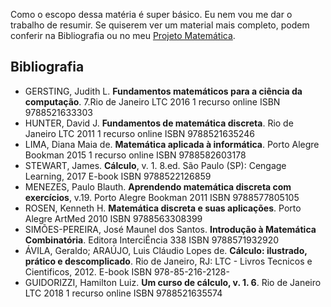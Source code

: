 <link rel="stylesheet" href="//cdnjs.cloudflare.com/ajax/libs/highlight.js/11.2.0/styles/atom-one-dark-reasonable.min.css">
<script src="//cdnjs.cloudflare.com/ajax/libs/highlight.js/11.2.0/highlight.min.js"></script>
<script>hljs.initHighlightingOnLoad();</script>


Como o escopo dessa matéria é super básico. Eu nem vou me dar o trabalho de resumir. Se quiserem ver um material mais completo, podem conferir na Bibliografia ou no meu [Projeto Matemática](https://github.com/brunoruas2/ProjetoMatematica/blob/main/Book%20of%20Proof%20-%20Richard%20Hammack/book_of_proof.pdf).

## Bibliografia
- GERSTING, Judith L. **Fundamentos matemáticos para a ciência da computação**. 7.Rio de Janeiro LTC 2016 1 recurso online ISBN 9788521633303
- HUNTER, David J. **Fundamentos de matemática discreta**. Rio de Janeiro LTC 2011 1 recurso online ISBN 9788521635246
- LIMA, Diana Maia de. **Matemática aplicada à informática**. Porto Alegre Bookman 2015 1 recurso online ISBN 9788582603178
- STEWART, James. **Cálculo**, v. 1. 8.ed. São Paulo (SP): Cengage Learning, 2017 E-book ISBN 9788522126859
- MENEZES, Paulo Blauth. **Aprendendo matemática discreta com exercícios**, v.19. Porto Alegre Bookman 2011 ISBN 9788577805105
- ROSEN, Kenneth H. **Matemática discreta e suas aplicações**. Porto Alegre ArtMed 2010 ISBN 9788563308399
- SIMÕES-PEREIRA, José Maunel dos Santos. **Introdução à Matemática Combinatória**. Editora InterciÊncia 338 ISBN 9788571932920
- ÁVILA, Geraldo; ARAÚJO, Luis Cláudio Lopes de. **Cálculo: ilustrado, prático e descomplicado**. Rio de Janeiro, RJ: LTC - Livros Tecnicos e Cientificos, 2012. E-book ISBN 978-85-216-2128-
- GUIDORIZZI, Hamilton Luiz. **Um curso de cálculo, v. 1. 6**. Rio de Janeiro LTC 2018 1 recurso online ISBN 9788521635574


